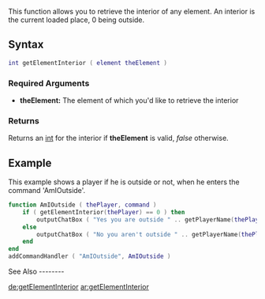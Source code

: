 This function allows you to retrieve the interior of any element. An interior is the current loaded place, 0 being outside.

Syntax
------

``` lua
int getElementInterior ( element theElement )
```

### Required Arguments

-   **theElement:** The element of which you'd like to retrieve the interior

### Returns

Returns an [int](/docs/int.md "wikilink") for the interior if **theElement** is valid, *false* otherwise.

Example
-------

<section show="true" name="Server" class="server">
This example shows a player if he is outside or not, when he enters the command 'AmIOutside'.

``` lua
function AmIOutside ( thePlayer, command )
    if ( getElementInterior(thePlayer) == 0 ) then
        outputChatBox ( "Yes you are outside " .. getPlayerName(thePlayer), thePlayer )
    else
        outputChatBox ( "No you aren't outside " .. getPlayerName(thePlayer), thePlayer )
    end
end
addCommandHandler ( "AmIOutside", AmIOutside )
```

</section>
See Also
--------

[de:getElementInterior](/docs/de:getelementinterior.md "wikilink") [ar:getElementInterior](/ar:getElementInterior.md "wikilink")
